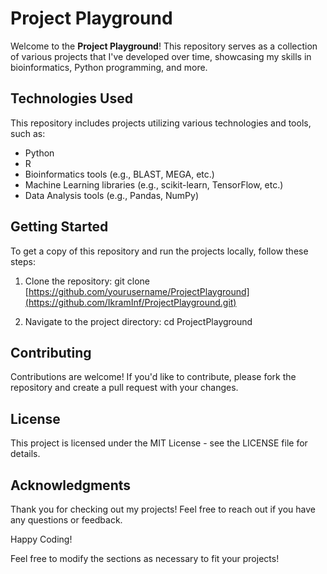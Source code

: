 # Project Playground

Welcome to the **Project Playground**! This repository serves as a collection of various projects that I've developed over time, showcasing my skills in bioinformatics, Python programming, and more. 

## Technologies Used

This repository includes projects utilizing various technologies and tools, such as:

- Python
- R
- Bioinformatics tools (e.g., BLAST, MEGA, etc.)
- Machine Learning libraries (e.g., scikit-learn, TensorFlow, etc.)
- Data Analysis tools (e.g., Pandas, NumPy)

## Getting Started

To get a copy of this repository and run the projects locally, follow these steps:

1. Clone the repository:
   git clone [https://github.com/yourusername/ProjectPlayground](https://github.com/IkramInf/ProjectPlayground.git)

2. Navigate to the project directory:
   cd ProjectPlayground

## Contributing
Contributions are welcome! If you'd like to contribute, please fork the repository and create a pull request with your changes.

## License
This project is licensed under the MIT License - see the LICENSE file for details.

## Acknowledgments
Thank you for checking out my projects! Feel free to reach out if you have any questions or feedback.

Happy Coding!

Feel free to modify the sections as necessary to fit your projects!
